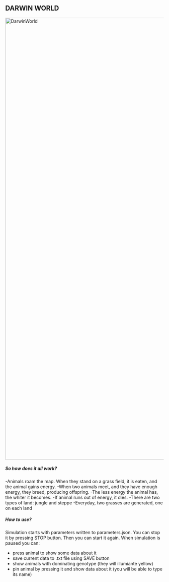 DARWIN WORLD
---
<img width="1402" alt="DarwinWorld" src="https://user-images.githubusercontent.com/72798812/102012191-41285000-3d49-11eb-8ab5-4eece75970a8.png">



##### So how does it all work?

-Animals roam the map. When they stand on a grass field, it is eaten, and the animal gains energy.
-When two animals meet, and they have enough energy, they breed, producing offspring.
-The less energy the animal has, the whiter it becomes.
-If animal runs out of energy, it dies.
-There are two types of land: jungle and steppe
-Everyday, two grasses are generated, one on each land



##### How to use?

Simulation starts with parameters written to parameters.json. You can stop it by pressing STOP button. Then you can start it again. When simulation is paused you can:
- press animal to show some data about it
- save current data to .txt file using SAVE button
- show animals with dominating genotype (they will illumiante yellow)
- pin animal by pressing it and show data about it (you will be able to type its name)
